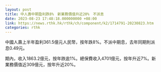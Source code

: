 ```yaml
---
layout: post
title: 中人壽中期盈利跌8%　新業務價值升近20%　不派息
date: 2023-08-23 17:48:18.000000000 +08:00
link: https://news.rthk.hk/rthk/ch/component/k2/1714791-20230823.htm
categories: rthk
---
```


中國人壽上半年盈利361.5億元人民幣，按年跌8%。不派中期息，去年同期則派息0.49元。

期內，收入1863.2億元，按年跌逾1%。總保費收入4701億元，按年升近7%。新業務價值近309億元，按年升近20%。
